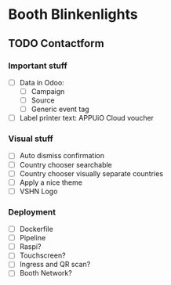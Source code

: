 # Booth Blinkenlights

## TODO Contactform

### Important stuff

* [ ] Data in Odoo:
  * [ ] Campaign
  * [ ] Source
  * [ ] Generic event tag
* [ ] Label printer text: APPUiO Cloud voucher

### Visual stuff

* [ ] Auto dismiss confirmation
* [ ] Country chooser searchable
* [ ] Country chooser visually separate countries
* [ ] Apply a nice theme
* [ ] VSHN Logo

### Deployment

* [ ] Dockerfile
* [ ] Pipeline
* [ ] Raspi?
* [ ] Touchscreen?
* [ ] Ingress and QR scan?
* [ ] Booth Network?
